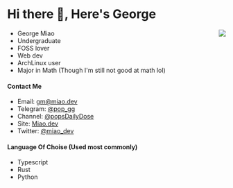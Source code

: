 # Hi there 👋, Here's George

<img align=right src="https://ghstat.miao.dev/api?username=George-Miao&show_icons=true&bg_color=60,#000000,#FFFFFFF&cache_seconds=1800"/>

- George Miao
- Undergraduate
- FOSS lover
- Web dev
- ArchLinux user
- Major in Math (Though I'm still not good at math lol)



#### Contact Me
- Email: gm@miao.dev
- Telegram: [@pop_gg](https://t.me/pop_gg)
- Channel: [@popsDailyDose](https://t.me/popsDailyDose)
- Site: [Miao.dev](https://miao.dev)
- Twitter: [@miao_dev](https://twitter.com/miao_dev)

#### Language Of Choise (Used most commonly)
- Typescript
- Rust
- Python
